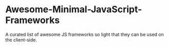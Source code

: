 # Awesome-Minimal-JavaScript-Frameworks
A curated list of awesome JS frameworks so light that they can be used on the client-side. 
